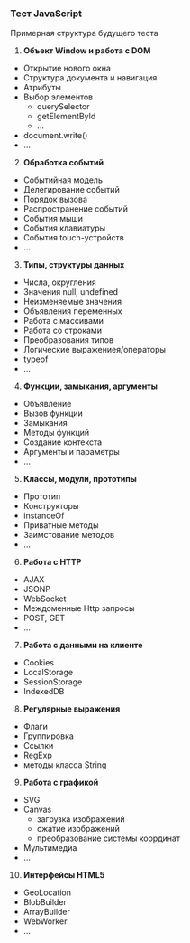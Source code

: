 ### Тест JavaScript
Примерная структура будущего теста

1. **Объект Window и работа с DOM**
  - Открытие нового окна
  - Структура документа и навигация
  - Атрибуты
  - Выбор элементов
    - querySelector
    - getElementById
    - ...
  - document.write()
  - ...
2. **Обработка событий**
  - Событийная модель
  - Делегирование событий
  - Порядок вызова
  - Распространение событий
  - События мыши
  - События клавиатуры
  - События touch-устройств
  - ...
3. **Типы, структуры данных**
  - Числа, округления
  - Значения null, undefined
  - Неизменяемые значения
  - Объявления переменных
  - Работа с массивами
  - Работа со строками
  - Преобразования типов
  - Логические выражениея/операторы
  - typeof
  - ...
4. **Функции, замыкания, аргументы**
  - Объявление
  - Вызов функции
  - Замыкания
  - Методы функций
  - Создание контекста
  - Аргументы и параметры
  - ...
5. **Классы, модули, прототипы**
  - Прототип
  - Конструкторы
  - instanceOf
  - Приватные методы
  - Заимстование методов
  - ...
6. **Работа с HTTP**
  - AJAX
  - JSONP
  - WebSocket
  - Междоменные Http запросы
  - POST, GET
  - ...
7. **Работа с данными на клиенте**
  - Cookies
  - LocalStorage
  - SessionStorage
  - IndexedDB
8. **Регулярные выражения**
  - Флаги
  - Группировка
  - Ссылки
  - RegExp
  - методы класса String
9. **Работа с графикой**
  - SVG
  - Canvas
    - загрузка изображений
    - сжатие изображений
    - преобразование системы координат
  - Мультимедиа
  - ...
10. **Интерфейсы HTML5**
  - GeoLocation
  - BlobBuilder
  - ArrayBuilder
  - WebWorker
  - ...